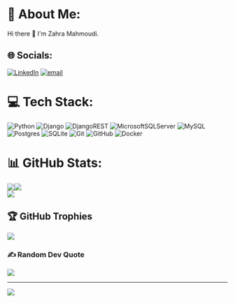 # 💫 About Me:
Hi there 👋 I'm Zahra Mahmoudi.<br>


## 🌐 Socials:
[![LinkedIn](https://img.shields.io/badge/LinkedIn-%230077B5.svg?logo=linkedin&logoColor=white)](https://linkedin.com/in/https://www.linkedin.com/in/zahramahmoudi) [![email](https://img.shields.io/badge/Email-D14836?logo=gmail&logoColor=white)](mailto:zahramh018@gmail.com) 

# 💻 Tech Stack:
![Python](https://img.shields.io/badge/python-3670A0?style=for-the-badge&logo=python&logoColor=ffdd54) ![Django](https://img.shields.io/badge/django-%23092E20.svg?style=for-the-badge&logo=django&logoColor=white) ![DjangoREST](https://img.shields.io/badge/DJANGO-REST-ff1709?style=for-the-badge&logo=django&logoColor=white&color=ff1709&labelColor=gray) ![MicrosoftSQLServer](https://img.shields.io/badge/Microsoft%20SQL%20Server-CC2927?style=for-the-badge&logo=microsoft%20sql%20server&logoColor=white) ![MySQL](https://img.shields.io/badge/mysql-4479A1.svg?style=for-the-badge&logo=mysql&logoColor=white) ![Postgres](https://img.shields.io/badge/postgres-%23316192.svg?style=for-the-badge&logo=postgresql&logoColor=white) ![SQLite](https://img.shields.io/badge/sqlite-%2307405e.svg?style=for-the-badge&logo=sqlite&logoColor=white) ![Git](https://img.shields.io/badge/git-%23F05033.svg?style=for-the-badge&logo=git&logoColor=white) ![GitHub](https://img.shields.io/badge/github-%23121011.svg?style=for-the-badge&logo=github&logoColor=white) ![Docker](https://img.shields.io/badge/docker-%230db7ed.svg?style=for-the-badge&logo=docker&logoColor=white)
# 📊 GitHub Stats:
![](https://github-readme-stats.vercel.app/api?username=zahraMh48&theme=radical&hide_border=false&include_all_commits=false&count_private=false)![](https://github-readme-stats.vercel.app/api/top-langs/?username=zahraMh48&theme=radical&hide_border=false&include_all_commits=false&count_private=false&layout=compact)<br/>
![](https://nirzak-streak-stats.vercel.app/?user=zahraMh48&theme=radical&hide_border=false)<br/>


## 🏆 GitHub Trophies
![](https://github-profile-trophy.vercel.app/?username=zahraMh48&theme=radical&no-frame=false&no-bg=true&margin-w=4)

### ✍️ Random Dev Quote
![](https://quotes-github-readme.vercel.app/api?type=horizontal&theme=radical)

---
[![](https://visitcount.itsvg.in/api?id=zahraMh48&icon=0&color=0)](https://visitcount.itsvg.in)

<!-- Proudly created with GPRM ( https://gprm.itsvg.in ) -->
